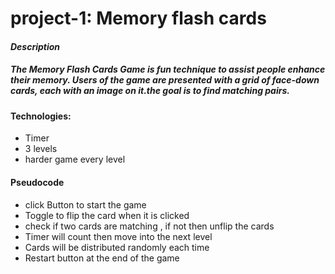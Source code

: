 # project-1: Memory flash cards

#### **_Description_**

##### The Memory Flash Cards Game is fun technique to assist people enhance their memory. Users of the game are presented with a grid of face-down cards, each with an image on it.the goal is to find matching pairs.

#### Technologies:

- Timer
- 3 levels
- harder game every level

#### Pseudocode

- click Button to start the game
- Toggle to flip the card when it is clicked
- check if two cards are matching , if not then unflip the cards
- Timer will count then move into the next level
- Cards will be distributed randomly each time
- Restart button at the end of the game

#####
